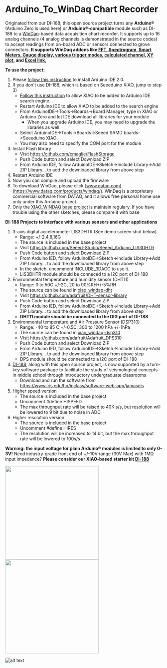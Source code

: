 # Arduino_To_WinDaq Chart Recorder
Originated from our DI-188, this open source project turns any **Arduino®** (Arduino Zero is used here) or **Arduino®-compatible** module such as DI-188 to a [WinDaq](https://www.dataq.com/products/windaq/)-based data acquisition chart recorder. It supports up to 16 analog channels (4 analog channels is demonstrated in the source codes) to accept readings from on-board ADC or sensors connected to grove connectors. **It supports WinDaq addons like [FFT, Spectrogram, Smart Meters, Gauge display, various trigger modes, calculated channel](http://www.ultimaserial.com/wdspectrum.html), [XY plot](https://www.dataq.com/products/windaq/add_ons/index.htm), and [Excel link](https://www.dataq.com/products/windaq/windaqxl/product.html),**

**To use the project:**
1) Please [follow this instruction](https://www.arduino.cc/en/software#experimental-software) to install Arduino IDE 2.0.  
2) If you don't use DI-188, which is based on Seeeduino XIAO, jump to step 3)
    -  [Follow this instruction](https://wiki.seeedstudio.com/Seeeduino-XIAO/#:~:text=Install%20it.&text=After%20installing%20the%20board%2C%20click,the%20Tools%20%7C%20Serial%20Port%20menu. ) to allow XIAO to be added to Arduino IDE search engine
    - Restart Arduino IDE to allow XIAO to be added to the search engine
    - From ArduinoIDE->Tools->Boards->Board Manager, type in XIAO or Arduino Zero and let IDE download all libraries for your module
       - When you upgrade Arduino IDE, you may need to upgrade the libraries as well
    - Select ArduinoIDE->Tools->Boards->Seeed SAMD boards->Seeeduino XIAO  
    - You may also need to specify the COM port for the module
3) Install Flash library
    - Visit https://github.com/cmaglie/FlashStorage
    - Push Code button and select Download ZIP
    - From Arduino IDE, follow ArduinoIDE->Sketch->Include Library->Add ZIP Library... to add the downloaded library from above step
4) Restart Arduino IDE 
5) Now you can compile and upload the firmware
6) To download WinDaq, please click [www.dataq.com](https://www.dataq.com/products/windaq/). WinDaq is a proprietary commercial software from DATAQ, and it allows free personal home use only under this Arduino project. 
7) Only the [XIAO_WINDAQ base project](https://github.com/dataq-instruments/Arduino_WinDaq/tree/main/xiao_windaq) is maintain regulary. If you have trouble using the other sketches, please compare it with base

**DI-188 Projects to interface with various sensors and other applications**
1) 3-axis digital accelerometer LIS3DHTR (See demo screen shot below)
    - Range: +/-2,4,8,16G
    - The source is included in the base project
    - Visit https://github.com/Seeed-Studio/Seeed_Arduino_LIS3DHTR
    - Push Code button and select Download ZIP
    - From Arduino IED, follow ArduinoIDE->Sketch->Include Library->Add ZIP Library... to add the downloaded library from above step
    - In the sketch, uncomment INCLUDE_3DACC to use it.  
    - LIS3DHTR module should be conneced to a I2C port of DI-188
2) Environmental temperature and humidity sensor (DHT11)
    - Range: 0 to 50C +/-2C, 20 to 90%RH+/-5%RH
    - The source can be found in [xiao_windaq-dht](https://github.com/dataq-instruments/Arduino_WinDaq/tree/main/xiao_windaq_dht)
    - Visit https://github.com/adafruit/DHT-sensor-library
    - Push Code button and select Download ZIP
    - From Arduino IED, follow ArduinoIDE->Sketch->Include Library->Add ZIP Library... to add the downloaded library from above step
    - **DHT11 module should be connected to the DIG port of DI-188**
3) Environmental temperature and Air Pressure Sensor (DSP310)
    - Range: -40 to 85 C +/-0.5C, 300 to 1200 hPa +/-1hPa 
    - The source can be found in [xiao_windaq-dsp310](https://github.com/dataq-instruments/Arduino_WinDaq/tree/main/xiao_windaq_dps310)
    - Visit https://github.com/adafruit/Adafruit_DPS310
    - Push Code button and select Download ZIP
    - From Arduino IED, follow ArduinoIDE->Sketch->Include Library->Add ZIP Library... to add the downloaded library from above step
    - DPS module should be connected to a I2C port of DI-188
4) [DI-188](https://www.dataq.com/products/di-188/), along with this open source project, is now supported by a turn-key software package to facilitate the study of seismological concepts in middle school through introductory undergraduate classrooms
    - Download and run the software from https://www.iris.edu/hq/inclass/software-web-app/jamaseis
5) Higher speed version
    - The source is included in the base project
    - Uncomment #define HISPEED
    - The max throughput rate will be raised to 40K s/s, but resolution will be lowered to 9 bit due to noise in ADC
6) Higher resolution version
    - The source is included in the base project
    - Uncomment #define HIRES
    - The resolution will be increased to 14 bit, but the max throughput rate will be lowered to 100s/s
    
**Warning: the input voltage for plain Arduino® modules is limited to only 0-3V!** Need industry-grade front end of +/-10V range (30V Max) with 1MΩ input impedance? **Please consider our XIAO-based starter kit [DI-188](https://www.dataq.com/products/di-188/)**

<img src="https://www.dataq.com/resources/images/di-188-arduino-daq2.png" width="300" height="300">  <img src="http://cdn.shopify.com/s/files/1/0506/1689/3647/products/ABX00003_01.iso_d6dab5cd-56ad-4eb2-8381-bc1ea6de29fb_866x686.jpg" width="300" height="300"> 

 ![alt text](https://www.dataq.com/resources/repository/arduino_3d.gif "Arduino Data logger: ScreenCapture by LICECap")


